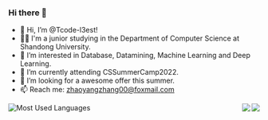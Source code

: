 ### Hi there 👋
- 👋 Hi, I’m @Tcode-l3est!
- 👨‍🎓 I'm a junior studying in the Department of Computer Science at Shandong University.
- 👀 I’m interested in Database, Datamining, Machine Learning and Deep Learning.
- 🌱 I’m currently attending CSSummerCamp2022.
- 💞️ I’m looking for a awesome offer this summer.
- 📫 Reach me: zhaoyangzhang00@foxmail.com

<img align="right" src="https://github-readme-stats.vercel.app/api?username=Tcoder-l3est&show_icons=true&icon_color=CE1D2D&text_color=718096&bg_color=ffffff&hide_title=true" />

<img align="right" src="https://github-readme-stats.vercel.app/api/top-langs/?username=Tcoder-l3est&show_icons=true&icon_color=CE1D2D&text_color=718096&bg_color=ffffff&hide_title=true&layout=compact" />

![Most Used Languages](https://github-readme-stats.vercel.app/api/top-langs/?username=Tcoder-l3est&theme=dark&layout=compact)



<!--
**Tcoder-l3est/Tcoder-l3est** is a ✨ _special_ ✨ repository because its `README.md` (this file) appears on your GitHub profile. -->
